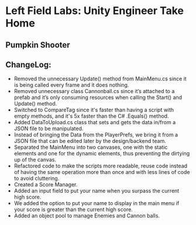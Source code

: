 # Left Field Labs: Unity Engineer Take Home

## Pumpkin Shooter

## ChangeLog:
- Removed the unnecessary Update() method from MainMenu.cs since it is being called every frame and it does nothing.
- Removed unnecessary class Cannonball.cs since it’s attached to a prefab and it’s only consuming resources when calling the Start() and Update() method.
- Switched to CompareTag since it's faster than having a script with empty methods, and it's 5x faster than the C# .Equals() method.
- Added DataToUpload.cs class that sets and gets the data in/from a JSON file to be manipulated.
- Instead of bringing the Data from the PlayerPrefs, we bring it from a JSON file that can be edited later by the design/backend team.
- Separated the MainMenu into two canvases, one with the static elements and one for the dynamic elements, thus preventing the dirtying up of the canvas.
- Refactored code to make the scripts more readable, reuse code instead of having the same operation more than once and with less lines of code to avoid cluttering.
- Created a Score Manager.
- Added an input field to put your name when you surpass the current high score.
- We added the option to put your name to display  in the main menu if your score is greater than the current high score.
- Added an object pool to manage Enemies and Cannon balls.

